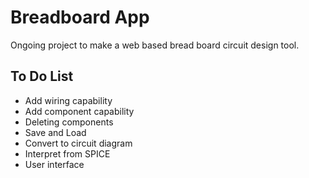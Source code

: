 # Breadboard App 

Ongoing project to make a web based bread board circuit design tool.

## To Do List

* Add wiring capability
* Add component capability
* Deleting components
* Save and Load
* Convert to circuit diagram
* Interpret from SPICE
* User interface
